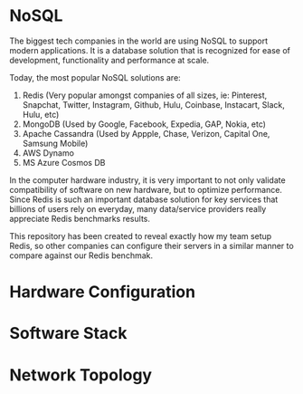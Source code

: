 # NoSQL

The biggest tech companies in the world are using NoSQL to support modern applications. It is a database solution that is recognized
for ease of development, functionality and performance at scale.

Today, the most popular NoSQL solutions are:
1. Redis (Very popular amongst companies of all sizes, ie: Pinterest, Snapchat, Twitter, Instagram, Github, Hulu, Coinbase, 
Instacart, Slack, Hulu, etc)
2. MongoDB (Used by Google, Facebook, Expedia, GAP, Nokia, etc)
3. Apache Cassandra (Used by Appple, Chase, Verizon, Capital One, Samsung Mobile)
4. AWS Dynamo
5. MS Azure Cosmos DB

In the computer hardware industry, it is very important to not only validate compatibility of software on new hardware, 
but to optimize performance. Since Redis is such an important database solution for key services that billions of users rely on everyday,
many data/service providers really appreciate Redis benchmarks results.

This repository has been created to reveal exactly how my team setup Redis, so other companies can configure their servers in a similar manner
to compare against our Redis benchmak.

# Hardware Configuration

# Software Stack

# Network Topology
